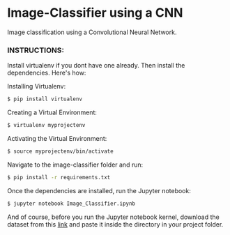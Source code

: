 # Image-Classifier using a CNN
Image classification using a Convolutional Neural Network.

### INSTRUCTIONS:
Install virtualenv if you dont have one already. Then install the dependencies. Here's how:

Installing Virtualenv:
```sh
$ pip install virtualenv
```
Creating a Virtual Environment:
```sh
$ virtualenv myprojectenv
```
Activating the Virtual Environment:
```sh
$ source myprojectenv/bin/activate
```
Navigate to the image-classifier folder and run:
```sh
$ pip install -r requirements.txt
```
Once the dependencies are installed, run the Jupyter notebook:
```sh
$ jupyter notebook Image_Classifier.ipynb
```

And of course, before you run the Jupyter notebook kernel, download the dataset from this [link](http://google.com) and paste it inside the directory in your project folder.
